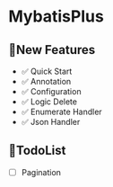 # MybatisPlus

## 🎉New Features

- ✅ Quick Start
- ✅ Annotation
- ✅ Configuration
- ✅ Logic Delete
- ✅ Enumerate Handler
- ✅ Json Handler

## 🎈TodoList

- [ ] Pagination
